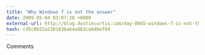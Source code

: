 ```yaml
---
title: "Why Windows 7 is not the answer"
date: 2009-05-04 03:07:28 +0000
external-url: http://blog.dustincurtis.com/day-8045-windows-7-is-not-the-answer
hash: cd5c0b52a2301036ab4a883cebdbef64
---
```


Comments
